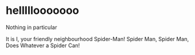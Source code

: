 # helllllooooooo
Nothing in particular

It is I, your friendly neighbourhood Spider-Man!
Spider Man, Spider Man, Does Whatever a Spider Can!

